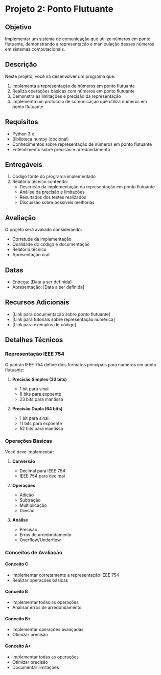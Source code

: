 # Projeto 2: Ponto Flutuante

## Objetivo

Implementar um sistema de comunicação que utilize números em ponto flutuante, demonstrando a representação e manipulação desses números em sistemas computacionais.

## Descrição

Neste projeto, você irá desenvolver um programa que:

1. Implementa a representação de números em ponto flutuante
2. Realiza operações básicas com números em ponto flutuante
3. Demonstra as limitações e precisão da representação
4. Implementa um protocolo de comunicação que utiliza números em ponto flutuante

## Requisitos

- Python 3.x
- Biblioteca numpy (opcional)
- Conhecimentos sobre representação de números em ponto flutuante
- Entendimento sobre precisão e arredondamento

## Entregáveis

1. Código fonte do programa implementado
2. Relatório técnico contendo:
   - Descrição da implementação da representação em ponto flutuante
   - Análise da precisão e limitações
   - Resultados dos testes realizados
   - Discussão sobre possíveis melhorias

## Avaliação

O projeto será avaliado considerando:

- Corretude da implementação
- Qualidade do código e documentação
- Relatório técnico
- Apresentação oral

## Datas

- Entrega: [Data a ser definida]
- Apresentação: [Data a ser definida]

## Recursos Adicionais

- [Link para documentação sobre ponto flutuante]
- [Link para tutoriais sobre representação numérica]
- [Link para exemplos de código]

## Detalhes Técnicos

### Representação IEEE 754

O padrão IEEE 754 define dois formatos principais para números em ponto flutuante:

1. **Precisão Simples (32 bits)**
   - 1 bit para sinal
   - 8 bits para expoente
   - 23 bits para mantissa

2. **Precisão Dupla (64 bits)**
   - 1 bit para sinal
   - 11 bits para expoente
   - 52 bits para mantissa

### Operações Básicas

Você deve implementar:

1. **Conversão**
   - Decimal para IEEE 754
   - IEEE 754 para decimal

2. **Operações**
   - Adição
   - Subtração
   - Multiplicação
   - Divisão

3. **Análise**
   - Precisão
   - Erros de arredondamento
   - Overflow/Underflow

### Conceitos de Avaliação

#### Conceito C
- Implementar corretamente a representação IEEE 754
- Realizar operações básicas

#### Conceito B
- Implementar todas as operações
- Analisar erros de arredondamento

#### Conceito B+
- Implementar operações avançadas
- Otimizar precisão

#### Conceito A+
- Implementar todas as operações
- Otimizar precisão
- Documentar limitações

